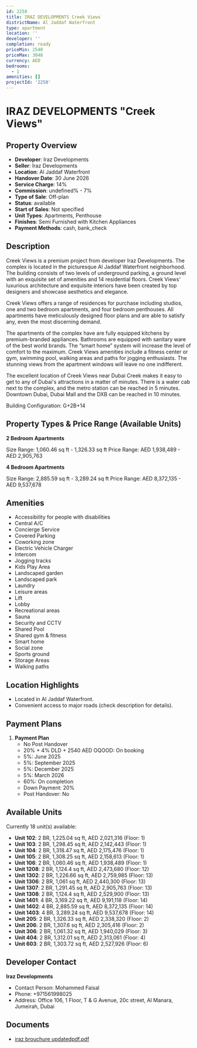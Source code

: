 ```yaml
---
id: 2258
title: IRAZ DEVELOPMENTS Creek Views
districtName: Al Jaddaf Waterfront
type: apartment
location: ''
developer: ''
completion: ready
priceMin: 2540
priceMax: 3048
currency: AED
bedrooms:
  - 1
amenities: []
projectId: '2258'
---
```


# IRAZ DEVELOPMENTS "Creek Views"

## Property Overview
- **Developer**: Iraz Developments
- **Seller**: Iraz Developments
- **Location**: Al Jaddaf Waterfront
- **Handover Date**: 30 June 2026
- **Service Charge**: 14%
- **Commission**: undefined% - 7%
- **Type of Sale**: Off-plan
- **Status**: available
- **Start of Sales**: Not specified
- **Unit Types**: Apartments, Penthouse
- **Finishes**: Semi Furnished with Kitchen Appliances
- **Payment Methods**: cash, bank_check

## Description
Creek Views is a premium project from developer Iraz Developments. The complex is located in the picturesque Al Jaddaf Waterfront neighborhood. The building consists of two levels of underground parking, a ground level with an exquisite set of amenities and 14 residential floors.  Creek Views' luxurious architecture and exquisite interiors have been created by top designers and showcase aesthetics and elegance.

Creek Views offers a range of residences for purchase including studios, one and two bedroom apartments, and four bedroom penthouses. All apartments have meticulously designed floor plans and are able to satisfy any, even the most discerning demand.

The apartments of the complex have are fully equipped kitchens by premium-branded appliances. Bathrooms are equipped with sanitary ware of the best world brands. The “smart home” system will increase the level of comfort to the maximum. Creek Views amenities include a fitness center or gym, swimming pool, walking areas and paths for jogging enthusiasts. The stunning views from the apartment windows will leave no one indifferent.

The excellent location of Creek Views near Dubai Creek makes it easy to get to any of Dubai's attractions in a matter of minutes. There is a water cab next to the complex, and the metro station can be reached in 5 minutes. Downtown Dubai, Dubai Mall and the DXB can be reached in 10 minutes.

Building Configuration: G+2B+14

## Property Types & Price Range (Available Units)
**2 Bedroom Apartments**

Size Range: 1,060.46 sq ft - 1,326.33 sq ft
Price Range: AED 1,938,489 - AED 2,905,763

**4 Bedroom Apartments**

Size Range: 2,885.59 sq ft - 3,289.24 sq ft
Price Range: AED 8,372,135 - AED 9,537,678

## Amenities
- Accessibility for people with disabilities
- Central A/C
- Concierge Service
- Covered Parking
- Coworking zone
- Electric Vehicle Charger
- Intercom
- Jogging tracks
- Kids Play Area
- Landscaped garden
- Landscaped park
- Laundry
- Leisure areas
- Lift
- Lobby
- Recreational areas
- Sauna
- Security and CCTV
- Shared Pool
- Shared gym & fitness
- Smart home
- Social zone
- Sports ground
- Storage Areas
- Walking paths

## Location Highlights
- Located in Al Jaddaf Waterfront.
- Convenient access to major roads (check description for details).

## Payment Plans
1. **Payment Plan**
   - No Post Handover
   - 20% + 4% DLD + 2540 AED OQOOD: On booking
   - 5%: June 2025
   - 5%: September 2025
   - 5%: December 2025
   - 5%: March 2026
   - 60%: On completion
   - Down Payment: 20%
   - Post Handover: No

## Available Units
Currently 18 unit(s) available:
- **Unit 102**: 2 BR, 1,225.04 sq ft, AED 2,021,316 (Floor: 1)
- **Unit 103**: 2 BR, 1,298.45 sq ft, AED 2,142,443 (Floor: 1)
- **Unit 104**: 2 BR, 1,318.47 sq ft, AED 2,175,476 (Floor: 1)
- **Unit 105**: 2 BR, 1,308.25 sq ft, AED 2,158,613 (Floor: 1)
- **Unit 106**: 2 BR, 1,060.46 sq ft, AED 1,938,489 (Floor: 1)
- **Unit 1208**: 2 BR, 1,124.4 sq ft, AED 2,473,680 (Floor: 12)
- **Unit 1302**: 2 BR, 1,226.66 sq ft, AED 2,759,985 (Floor: 13)
- **Unit 1306**: 2 BR, 1,061 sq ft, AED 2,440,300 (Floor: 13)
- **Unit 1307**: 2 BR, 1,291.45 sq ft, AED 2,905,763 (Floor: 13)
- **Unit 1308**: 2 BR, 1,124.4 sq ft, AED 2,529,900 (Floor: 13)
- **Unit 1401**: 4 BR, 3,169.22 sq ft, AED 9,191,118 (Floor: 14)
- **Unit 1402**: 4 BR, 2,885.59 sq ft, AED 8,372,135 (Floor: 14)
- **Unit 1403**: 4 BR, 3,289.24 sq ft, AED 9,537,678 (Floor: 14)
- **Unit 205**: 2 BR, 1,326.33 sq ft, AED 2,338,320 (Floor: 2)
- **Unit 206**: 2 BR, 1,307.6 sq ft, AED 2,305,416 (Floor: 2)
- **Unit 306**: 2 BR, 1,061.32 sq ft, AED 1,940,029 (Floor: 3)
- **Unit 404**: 2 BR, 1,312.01 sq ft, AED 2,313,061 (Floor: 4)
- **Unit 603**: 2 BR, 1,303.72 sq ft, AED 2,527,926 (Floor: 6)

## Developer Contact
**Iraz Developments**
- Contact Person: Mohammed Faisal
- Phone: +971561998025
- Address: Office 106, 1 Floor, ​T & G Avenue​, 20c street, ​Al Manara, Jumeirah, Dubai

## Documents
- [iraz brouchure updatedpdf.pdf](https://cdn.geniemap.net/2024/08/01/q08JNUCSFjKW72CpVqLA14Gza3fU3mB40TapK4H9.pdf)
